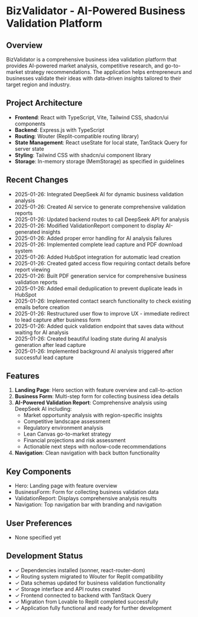 # BizValidator - AI-Powered Business Validation Platform

## Overview
BizValidator is a comprehensive business idea validation platform that provides AI-powered market analysis, competitive research, and go-to-market strategy recommendations. The application helps entrepreneurs and businesses validate their ideas with data-driven insights tailored to their target region and industry.

## Project Architecture
- **Frontend**: React with TypeScript, Vite, Tailwind CSS, shadcn/ui components
- **Backend**: Express.js with TypeScript
- **Routing**: Wouter (Replit-compatible routing library)
- **State Management**: React useState for local state, TanStack Query for server state
- **Styling**: Tailwind CSS with shadcn/ui component library
- **Storage**: In-memory storage (MemStorage) as specified in guidelines

## Recent Changes
- 2025-01-26: Integrated DeepSeek AI for dynamic business validation analysis
- 2025-01-26: Created AI service to generate comprehensive validation reports
- 2025-01-26: Updated backend routes to call DeepSeek API for analysis
- 2025-01-26: Modified ValidationReport component to display AI-generated insights
- 2025-01-26: Added proper error handling for AI analysis failures
- 2025-01-26: Implemented complete lead capture and PDF download system
- 2025-01-26: Added HubSpot integration for automatic lead creation
- 2025-01-26: Created gated access flow requiring contact details before report viewing
- 2025-01-26: Built PDF generation service for comprehensive business validation reports
- 2025-01-26: Added email deduplication to prevent duplicate leads in HubSpot
- 2025-01-26: Implemented contact search functionality to check existing emails before creation
- 2025-01-26: Restructured user flow to improve UX - immediate redirect to lead capture after business form
- 2025-01-26: Added quick validation endpoint that saves data without waiting for AI analysis
- 2025-01-26: Created beautiful loading state during AI analysis generation after lead capture
- 2025-01-26: Implemented background AI analysis triggered after successful lead capture

## Features
1. **Landing Page**: Hero section with feature overview and call-to-action
2. **Business Form**: Multi-step form for collecting business idea details
3. **AI-Powered Validation Report**: Comprehensive analysis using DeepSeek AI including:
   - Market opportunity analysis with region-specific insights
   - Competitive landscape assessment
   - Regulatory environment analysis
   - Lean Canvas go-to-market strategy
   - Financial projections and risk assessment
   - Actionable next steps with no/low-code recommendations
4. **Navigation**: Clean navigation with back button functionality

## Key Components
- Hero: Landing page with feature overview
- BusinessForm: Form for collecting business validation data
- ValidationReport: Displays comprehensive analysis results
- Navigation: Top navigation bar with branding and navigation

## User Preferences
- None specified yet

## Development Status
- ✓ Dependencies installed (sonner, react-router-dom)
- ✓ Routing system migrated to Wouter for Replit compatibility
- ✓ Data schemas updated for business validation functionality
- ✓ Storage interface and API routes created
- ✓ Frontend connected to backend with TanStack Query
- ✓ Migration from Lovable to Replit completed successfully
- ✓ Application fully functional and ready for further development